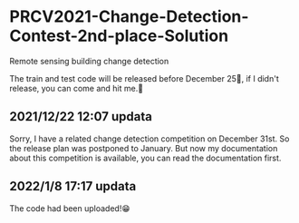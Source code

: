 # PRCV2021-Change-Detection-Contest-2nd-place-Solution
Remote sensing building change detection

The train and test code will be released before December 25🎄, if I didn't release, you can come and hit me.🤪

## 2021/12/22 12:07 updata

Sorry, I have a related change detection competition on December 31st. So the release plan was postponed to January.
But now my documentation about this competition is available, you can read the documentation first.

## 2022/1/8 17:17 updata

The code had been uploaded!😁
